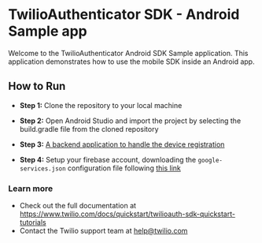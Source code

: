 # TwilioAuthenticator SDK - Android Sample app

Welcome to the TwilioAuthenticator Android SDK Sample application. This application demonstrates how to use the mobile SDK inside an Android app.

## How to Run

* **Step 1:** Clone the repository to your local machine

* **Step 2:** Open Android Studio and import the project by selecting the build.gradle file from the cloned repository

* **Step 3:** [A backend application to handle the device registration](https://www.twilio.com/docs/quickstart/twilioauth-sdk-quickstart-tutorials/running-sample-app)

* **Step 4:** Setup your firebase account, downloading the `google-services.json` configuration file following [this link](https://firebase.google.com/docs/android/setup)

### Learn more
- Check out the full documentation at https://www.twilio.com/docs/quickstart/twilioauth-sdk-quickstart-tutorials
- Contact the Twilio support team at help@twilio.com
